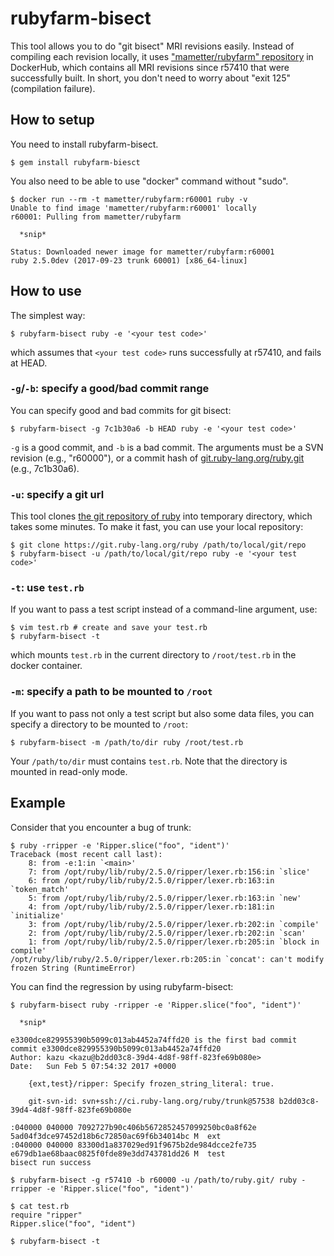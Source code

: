 # rubyfarm-bisect

This tool allows you to do "git bisect" MRI revisions easily.
Instead of compiling each revision locally, it uses ["mametter/rubyfarm" repository](https://hub.docker.com/r/mametter/rubyfarm/tags/) in DockerHub, which contains all MRI revisions since r57410 that were successfully built.
In short, you don't need to worry about "exit 125" (compilation failure).

## How to setup

You need to install rubyfarm-bisect.

```
$ gem install rubyfarm-biesct
```

You also need to be able to use "docker" command without "sudo".

```
$ docker run --rm -t mametter/rubyfarm:r60001 ruby -v
Unable to find image 'mametter/rubyfarm:r60001' locally
r60001: Pulling from mametter/rubyfarm

  *snip*

Status: Downloaded newer image for mametter/rubyfarm:r60001
ruby 2.5.0dev (2017-09-23 trunk 60001) [x86_64-linux]
```

## How to use

The simplest way:

```
$ rubyfarm-bisect ruby -e '<your test code>'
```

which assumes that `<your test code>` runs successfully at r57410, and fails at HEAD.

### `-g`/`-b`: specify a good/bad commit range

You can specify good and bad commits for git bisect:

```
$ rubyfarm-bisect -g 7c1b30a6 -b HEAD ruby -e '<your test code>'
```

`-g` is a good commit, and `-b` is a bad commit.
The arguments must be a SVN revision (e.g., "r60000"), or a commit hash of [git.ruby-lang.org/ruby.git](https://git.ruby-lang.org/ruby.git) (e.g., 7c1b30a6).

### `-u`: specify a git url

This tool clones [the git repository of ruby](https://git.ruby-lang.org/ruby.git) into temporary directory, which takes some minutes.
To make it fast, you can use your local repository:

```
$ git clone https://git.ruby-lang.org/ruby /path/to/local/git/repo
$ rubyfarm-bisect -u /path/to/local/git/repo ruby -e '<your test code>'
```

### `-t`: use `test.rb`

If you want to pass a test script instead of a command-line argument, use:

```
$ vim test.rb # create and save your test.rb
$ rubyfarm-bisect -t
```

which mounts `test.rb` in the current directory to `/root/test.rb` in the docker container.

### `-m`: specify a path to be mounted to `/root`

If you want to pass not only a test script but also some data files, you can specify a directory to be mounted to `/root`:

```
$ rubyfarm-bisect -m /path/to/dir ruby /root/test.rb
```

Your `/path/to/dir` must contains `test.rb`.  Note that the directory is mounted in read-only mode.

## Example

Consider that you encounter a bug of trunk:

```
$ ruby -rripper -e 'Ripper.slice("foo", "ident")'
Traceback (most recent call last):
	8: from -e:1:in `<main>'
	7: from /opt/ruby/lib/ruby/2.5.0/ripper/lexer.rb:156:in `slice'
	6: from /opt/ruby/lib/ruby/2.5.0/ripper/lexer.rb:163:in `token_match'
	5: from /opt/ruby/lib/ruby/2.5.0/ripper/lexer.rb:163:in `new'
	4: from /opt/ruby/lib/ruby/2.5.0/ripper/lexer.rb:181:in `initialize'
	3: from /opt/ruby/lib/ruby/2.5.0/ripper/lexer.rb:202:in `compile'
	2: from /opt/ruby/lib/ruby/2.5.0/ripper/lexer.rb:202:in `scan'
	1: from /opt/ruby/lib/ruby/2.5.0/ripper/lexer.rb:205:in `block in compile'
/opt/ruby/lib/ruby/2.5.0/ripper/lexer.rb:205:in `concat': can't modify frozen String (RuntimeError)

```

You can find the regression by using rubyfarm-bisect:

```
$ rubyfarm-bisect ruby -rripper -e 'Ripper.slice("foo", "ident")'

  *snip*

e3300dce829955390b5099c013ab4452a74ffd20 is the first bad commit
commit e3300dce829955390b5099c013ab4452a74ffd20
Author: kazu <kazu@b2dd03c8-39d4-4d8f-98ff-823fe69b080e>
Date:   Sun Feb 5 07:54:32 2017 +0000

    {ext,test}/ripper: Specify frozen_string_literal: true.
    
    git-svn-id: svn+ssh://ci.ruby-lang.org/ruby/trunk@57538 b2dd03c8-39d4-4d8f-98ff-823fe69b080e

:040000 040000 7092727b90c406b5672852457099250bc0a8f62e 5ad04f3dce97452d18b6c72850ac69f6b34014bc M	ext
:040000 040000 83300d1a837029ed91f9675b2de984dcce2fe735 e679db1ae68baac0825f0fde89e3dd743781dd26 M	test
bisect run success
```

```
$ rubyfarm-bisect -g r57410 -b r60000 -u /path/to/ruby.git/ ruby -rripper -e 'Ripper.slice("foo", "ident")'
```

```
$ cat test.rb
require "ripper"
Ripper.slice("foo", "ident")

$ rubyfarm-bisect -t
```
